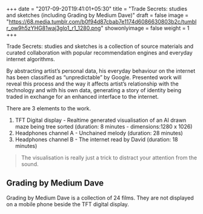 +++
date = "2017-09-20T19:41:01+05:30"
title = "Trade Secrets: studies and sketches (including Grading by Medium Dave)"
draft = false
image = "https://68.media.tumblr.com/b0f94d87cbab7e1174d6086630803b2c/tumblr_ow9h5zYHG81waj3glo1_r1_1280.png"
showonlyimage = false
weight = 1
+++

Trade Secrets: studies and sketches is a collection of source materials and curated collaboration with popular recommendation engines and everyday internet algorithms.
<!--more-->

By abstracting artist’s personal data, his everyday behaviour on the internet has been classified as “unpredictable” by Google. Presented work will reveal this process and the way it affects artist’s relationship with the technology and with his own data, generating a story of identity being traded in exchange for an enhanced interface to the internet.

There are 3 elements to the work.

1. TFT Digital display - Realtime generated visualisation of an AI drawn maze being tree sorted (duration: 8 minutes - dimensions:1280 x 1026)
2. Headphones channel A - Unchained melody (duration: 28 minutes)
3. Headphones channel B - The internet read by David (duration: 18 minutes)

> The visualisation is really just a trick to distract your attention from the sound.

## Grading by Medium Dave

Grading by Medium Dave is a collection of 24 films. They are not displayed on a mobile phone beside the TFT digital display.
